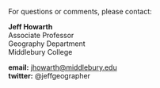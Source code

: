 For questions or comments, please contact:  

**Jeff Howarth**  
Associate Professor  
Geography Department  
Middlebury College  

**email:** jhowarth@middlebury.edu  
**twitter:** @jeffgeographer  
